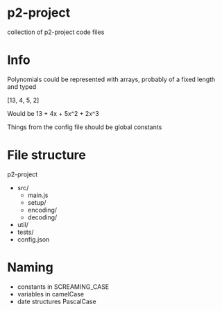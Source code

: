 # p2-project
collection of p2-project code files

# Info
Polynomials could be represented with arrays, probably of a fixed length and typed

[13, 4, 5, 2]

Would be 13 + 4x + 5x^2 + 2x^3

Things from the config file should be global constants

# File structure
p2-project
- src/
    - main.js
    - setup/
    - encoding/
    - decoding/
- util/
- tests/
- config.json

# Naming 
- constants in SCREAMING_CASE
- variables in camelCase
- date structures PascalCase


